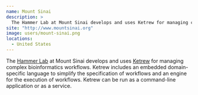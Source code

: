 ```yaml
---
name: Mount Sinai
description: > 
  The Hammer Lab at Mount Sinai develops and uses Ketrew for managing complex bioinformatics workflows.
site: "http://www.mountsinai.org"
image: users/mount-sinai.png
locations: 
  - United States
---
```


The [Hammer Lab]("http://www.hammerlab.org") at Mount Sinai develops and uses [Ketrew]("https://github.com/hammerlab/ketrew") for managing complex bioinformatics workflows. Ketrew includes an embedded domain-specific language to simplify the specification of workflows and an engine for the execution of workflows. Ketrew can be run as a command-line application or as a service.
